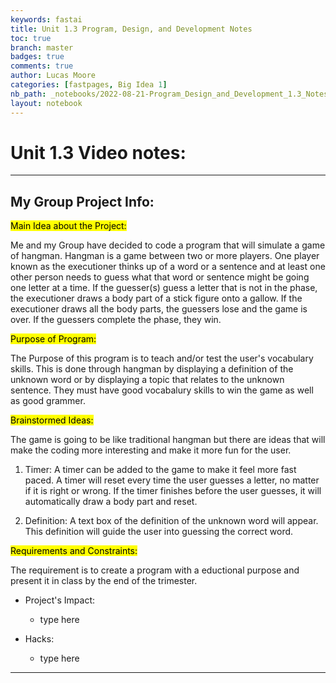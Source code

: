 ```yaml
---
keywords: fastai
title: Unit 1.3 Program, Design, and Development Notes
toc: true
branch: master
badges: true
comments: true
author: Lucas Moore
categories: [fastpages, Big Idea 1]
nb_path: _notebooks/2022-08-21-Program_Design_and_Development_1.3_Notes.ipynb
layout: notebook
---
```


<!--
#################################################
### THIS FILE WAS AUTOGENERATED! DO NOT EDIT! ###
#################################################
# file to edit: _notebooks/2022-08-21-Program_Design_and_Development_1.3_Notes.ipynb
-->

<div class="container" id="notebook-container">
        
<div class="cell border-box-sizing text_cell rendered"><div class="inner_cell">
<div class="text_cell_render border-box-sizing rendered_html">
<h1 id="Unit-1.3-Video-notes:">Unit 1.3 Video notes:<a class="anchor-link" href="#Unit-1.3-Video-notes:"> </a></h1><hr>

</div>
</div>
</div>
<div class="cell border-box-sizing text_cell rendered"><div class="inner_cell">
<div class="text_cell_render border-box-sizing rendered_html">
<h2 id="My-Group-Project-Info:">My Group Project Info:<a class="anchor-link" href="#My-Group-Project-Info:"> </a></h2><p><mark>Main Idea about the Project:</p>
<p>Me and my Group have decided to code a program that will simulate a game of hangman. Hangman is a game between two or more players. One player known as the executioner thinks up of a word or a sentence and at least one other person needs to guess what that word or sentence might be going one letter at a time. If the guesser(s) guess a letter that is not in the phase, the executioner draws a body part of a stick figure onto a gallow. If the executioner draws all the body parts, the guessers lose and the game is over. If the guessers complete the phase, they win.</p>
<p><mark>Purpose of Program:</p>
<p>The Purpose of this program is to teach and/or test the user's vocabulary skills. This is done through hangman by displaying a definition of the unknown word or by displaying a topic that relates to the unknown sentence. They must have good vocabalury skills to win the game as well as good grammer.</p>
<p><mark>Brainstormed Ideas:</p>
<p>The game is going to be like traditional hangman but there are ideas that will make the coding more interesting and make it more fun for the user.</p>
<ol>
<li><p>Timer: A timer can be added to the game to make it feel more fast paced. A timer will reset every time the user guesses a letter, no matter if it is right or wrong. If the timer finishes before the user guesses, it will automatically draw a body part and reset.</p>
</li>
<li><p>Definition: A text box of the definition of the unknown word will appear. This definition will guide the user into guessing the correct word.</p>
</li>
</ol>
<p><mark>Requirements and Constraints:</p>
<p>The requirement is to create a program with a eductional purpose and present it in class by the end of the trimester.</p>
<ul>
<li><p>Project's Impact:</p>
<ul>
<li>type here</li>
</ul>
</li>
<li><p>Hacks:</p>
<ul>
<li>type here</li>
</ul>
</li>
</ul>
<hr>

</div>
</div>
</div>
</div>
 

